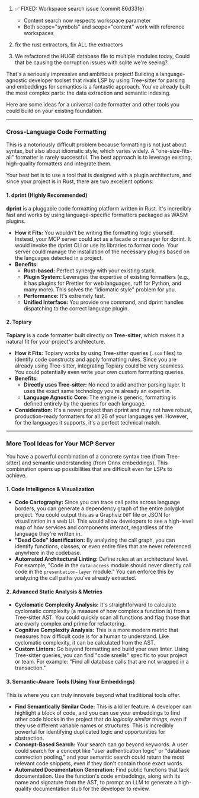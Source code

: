 1. ✅ FIXED: Workspace search issue (commit 86d33fe)
   - Content search now respects workspace parameter
   - Both scope="symbols" and scope="content" work with reference workspaces

2. fix the rust extractors, fix ALL the extractors
3. We refactored the HUGE database file to multiple modules today, Could that be causing the corruption issues with sqlite we're seeing?







That's a seriously impressive and ambitious project! Building a language-agnostic developer toolset that rivals LSP by using Tree-sitter for parsing and embeddings for semantics is a fantastic approach. You've already built the most complex parts: the data extraction and semantic indexing.

Here are some ideas for a universal code formatter and other tools you could build on your existing foundation.

***

### Cross-Language Code Formatting

This is a notoriously difficult problem because formatting is not just about syntax, but also about idiomatic style, which varies widely. A "one-size-fits-all" formatter is rarely successful. The best approach is to leverage existing, high-quality formatters and integrate them.

Your best bet is to use a tool that is designed with a plugin architecture, and since your project is in Rust, there are two excellent options:

#### 1. dprint (Highly Recommended)

**dprint** is a pluggable code formatting platform written in Rust. It's incredibly fast and works by using language-specific formatters packaged as WASM plugins.

* **How it Fits:** You wouldn't be writing the formatting logic yourself. Instead, your MCP server could act as a facade or manager for dprint. It would invoke the dprint CLI or use its libraries to format code. Your server could manage the installation of the necessary plugins based on the languages detected in a project.
* **Benefits:**
    * **Rust-based:** Perfect synergy with your existing stack.
    * **Plugin System:** Leverages the expertise of existing formatters (e.g., it has plugins for Prettier for web languages, ruff for Python, and many more). This solves the "idiomatic style" problem for you.
    * **Performance:** It's extremely fast.
    * **Unified Interface:** You provide one command, and dprint handles dispatching to the correct language plugin.

#### 2. Topiary

**Topiary** is a code formatter built directly on **Tree-sitter**, which makes it a natural fit for your project's architecture.

* **How it Fits:** Topiary works by using Tree-sitter queries (`.scm` files) to identify code constructs and apply formatting rules. Since you are already using Tree-sitter, integrating Topiary could be very seamless. You could potentially even write your own custom formatting queries.
* **Benefits:**
    * **Directly uses Tree-sitter:** No need to add another parsing layer. It uses the exact same technology you're already an expert in.
    * **Language Agnostic Core:** The engine is generic; formatting is defined entirely by the queries for each language.
* **Consideration:** It's a newer project than dprint and may not have robust, production-ready formatters for all 26 of your languages yet. However, for the languages it supports, it's a perfect technical match.

***

### More Tool Ideas for Your MCP Server

You have a powerful combination of a concrete syntax tree (from Tree-sitter) and semantic understanding (from Onnx embeddings). This combination opens up possibilities that are difficult even for LSPs to achieve.

#### 1. Code Intelligence & Visualization

* **Code Cartography:** Since you can trace call paths across language borders, you can generate a dependency graph of the entire polyglot project. You could output this as a Graphviz `DOT` file or JSON for visualization in a web UI. This would allow developers to see a high-level map of how services and components interact, regardless of the language they're written in.
* **"Dead Code" Identification:** By analyzing the call graph, you can identify functions, classes, or even entire files that are never referenced anywhere in the codebase.
* **Automated Architectural Linting:** Define rules at an architectural level. For example, "Code in the `data-access` module should never directly call code in the `presentation-layer` module." You can enforce this by analyzing the call paths you've already extracted.

#### 2. Advanced Static Analysis & Metrics

* **Cyclomatic Complexity Analysis:** It's straightforward to calculate cyclomatic complexity (a measure of how complex a function is) from a Tree-sitter AST. You could quickly scan all functions and flag those that are overly complex and prime for refactoring.
* **Cognitive Complexity Analysis:** This is a more modern metric that measures how difficult code is for a human to understand. Like cyclomatic complexity, it can be calculated from the AST.
* **Custom Linters:** Go beyond formatting and build your own linter. Using Tree-sitter queries, you can find "code smells" specific to your project or team. For example: "Find all database calls that are not wrapped in a transaction."

#### 3. Semantic-Aware Tools (Using Your Embeddings)

This is where you can truly innovate beyond what traditional tools offer.

* **Find Semantically Similar Code:** This is a killer feature. A developer can highlight a block of code, and you can use your embeddings to find other code blocks in the project that do *logically similar things*, even if they use different variable names or structures. This is incredibly powerful for identifying duplicated logic and opportunities for abstraction.
* **Concept-Based Search:** Your search can go beyond keywords. A user could search for a concept like "user authentication logic" or "database connection pooling," and your semantic search could return the most relevant code snippets, even if they don't contain those exact words.
* **Automated Documentation Generation:** Find public functions that lack documentation. Use the function's code embeddings, along with its name and signature from the AST, to prompt an LLM to generate a high-quality documentation stub for the developer to review.